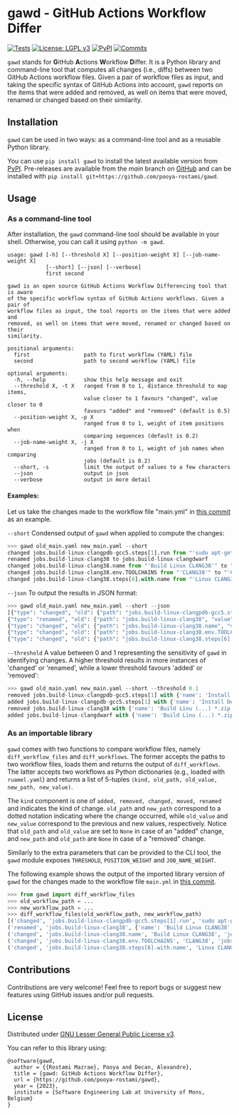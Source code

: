 # gawd - GitHub Actions Workflow Differ

[![Tests](https://github.com/pooya-rostami/gawd/actions/workflows/test.yaml/badge.svg?branch=main)](https://github.com/pooya-rostami/gawd/actions/workflows/test.yaml)
[![License: LGPL v3](https://img.shields.io/badge/License-LGPL_v3-blue.svg)](https://www.gnu.org/licenses/lgpl-3.0)
[![PyPI](https://badgen.net/pypi/v/gawd)](https://pypi.org/project/gawd)
[![Commits](https://badgen.net/github/last-commit/pooya-rostami/gawd)](https://github.com/pooya-rostami/gawd/commits/)

`gawd` stands for **G**itHub **A**ctions **W**orkflow **D**iffer.
It is a Python library and command-line tool that computes all changes (i.e., diffs) between two GitHub Actions workflow files.
Given a pair of workflow files as input, and taking the specific syntax of GitHub Actions into account, `gawd` reports on the items that were added and removed, as well on items that were moved, renamed or changed based on their similarity.


## Installation

`gawd` can be used in two ways: as a command-line tool and as a reusable Python library.

You can use `pip install gawd` to install the latest available version from [PyPI](https://pypi.org/project/gawd).
Pre-releases are available from the *main* branch on [GitHub](https://github.com/pooya-rostami/gawd)
and can be installed with `pip install git+https://github.com/pooya-rostami/gawd`.

## Usage

### As a command-line tool

After installation, the `gawd` command-line tool should be available in your shell.
Otherwise, you can call it using `python -m gawd`.

```
usage: gawd [-h] [--threshold X] [--position-weight X] [--job-name-weight X]
            [--short] [--json] [--verbose]
            first second

gawd is an open source GitHub Actions Workflow Differencing tool that is aware
of the specific workflow syntax of GitHub Actions workflows. Given a pair of
workflow files as input, the tool reports on the items that were added and
removed, as well on items that were moved, renamed or changed based on their
similarity.

positional arguments:
  first                 path to first workflow (YAML) file
  second                path to second workflow (YAML) file

optional arguments:
  -h, --help            show this help message and exit
  --threshold X, -t X   ranged from 0 to 1, distance threshold to map items,
                        value closer to 1 favours "changed", value closer to 0
                        favours "added" and "removed" (default is 0.5)
  --position-weight X, -p X
                        ranged from 0 to 1, weight of item positions when
                        comparing sequences (default is 0.2)
  --job-name-weight X, -j X
                        ranged from 0 to 1, weight of job names when comparing
                        jobs (default is 0.2)
  --short, -s           limit the output of values to a few characters
  --json                output in json
  --verbose             output in more detail
```


#### Examples:
Let us take the changes made to the workflow file "main.yml" in [this commit](https://github.com/acidanthera/opencorepkg/commit/459849c8c3c16e74b22e4cdb346e73ce95e0a8db) as an example.

`--short` Condensed output of `gawd` when applied to compute the changes:
```python
>>> gawd old_main.yaml new_main.yaml --short
changed jobs.build-linux-clangpdb-gcc5.steps[1].run from "'sudo apt-get update (...) UB_PATH\n'" to "'sudo apt-get update (...) UB_PATH\n'"
renamed jobs.build-linux-clang38 to jobs.build-linux-clangdwarf
changed jobs.build-linux-clang38.name from "'Build Linux CLANG38'" to "'Build Linux CLANGDWARF'"
changed jobs.build-linux-clang38.env.TOOLCHAINS from "'CLANG38'" to "'CLANGDWARF'"
changed jobs.build-linux-clang38.steps[6].with.name from "'Linux CLANG38 Artifacts'" to "'Linux CLANGDWARF Artifacts'"
```

`--json` To output the results in JSON format:
```python
>>> gawd old_main.yaml new_main.yaml --short --json
[{"type": "changed", "old": {"path": "jobs.build-linux-clangpdb-gcc5.steps[1].run", "value": "'sudo apt-get update (...) UB_PATH\\n'"}, "new": {"path": "jobs.build-linux-clangpdb-gcc5.steps[1].run", "value": "'sudo apt-get update (...) UB_PATH\\n'"}}, 
{"type": "renamed", "old": {"path": "jobs.build-linux-clang38", "value": "{'name': 'Build Linu (...) *.zip'}}]}"}, "new": {"path": "jobs.build-linux-clangdwarf", "value": "{'name': 'Build Linu (...) *.zip'}}]}"}}, 
{"type": "changed", "old": {"path": "jobs.build-linux-clang38.name", "value": "'Build Linux CLANG38'"}, "new": {"path": "jobs.build-linux-clangdwarf.name", "value": "'Build Linux CLANGDWARF'"}}, 
{"type": "changed", "old": {"path": "jobs.build-linux-clang38.env.TOOLCHAINS", "value": "'CLANG38'"}, "new": {"path": "jobs.build-linux-clangdwarf.env.TOOLCHAINS", "value": "'CLANGDWARF'"}}, 
{"type": "changed", "old": {"path": "jobs.build-linux-clang38.steps[6].with.name", "value": "'Linux CLANG38 Artifacts'"}, "new": {"path": "jobs.build-linux-clangdwarf.steps[6].with.name", "value": "'Linux CLANGDWARF Artifacts'"}}]
``` 

`--threshold` A value between 0 and 1 representing the sensitivity of `gawd` in identifying changes. A higher threshold results in more instances of 'changed' or 'renamed', while a lower threshold favours 'added' or 'removed':

```python
>>> gawd old_main.yaml new_main.yaml --short --threshold 0.1
removed jobs.build-linux-clangpdb-gcc5.steps[1] with {'name': 'Install De (...) B_PATH\n'}
added jobs.build-linux-clangpdb-gcc5.steps[1] with {'name': 'Install De (...) B_PATH\n'}
removed jobs.build-linux-clang38 with {'name': 'Build Linu (...) *.zip'}}]}
added jobs.build-linux-clangdwarf with {'name': 'Build Linu (...) *.zip'}}]}
```

### As an importable library

`gawd` comes with two functions to compare workflow files, namely `diff_workflow_files` and `diff_workflows`.
The former accepts the paths to two workflow files, loads them and returns the output of `diff_workflows`.
The latter accepts two workflows as Python dictionaries (e.g., loaded with `ruamel.yaml`) and returns a list of 5-tuples `(kind, old_path, old_value, new_path, new_value)`.

The `kind` component is one of `added, removed, changed, moved, renamed` and indicates the kind of change.
`old_path` and `new_path` correspond to a dotted notation indicating where the change occurred, while `old_value` and `new_value` correspond to the previous and new values, respectively.
Notice that `old_path` and `old_value` are set to `None` in case of an "added" change, and `new_path` and `old_path` are `None` in case of a "removed" change.

Similarly to the extra parameters that can be provided to the CLI tool, the `gawd` module exposes `THRESHOLD`, `POSITION_WEIGHT` and `JOB_NAME_WEIGHT`.


The following example shows the output of the imported library version of `gawd` for the changes made to the workflow file `main.yml` in [this commit](https://github.com/acidanthera/opencorepkg/commit/459849c8c3c16e74b22e4cdb346e73ce95e0a8db).
```python
>>> from gawd import diff_workflow_files
>>> old_workflow_path = ...
>>> new_workflow_path = ...
>>> diff_workflow_files(old_workflow_path, new_workflow_path)
[('changed', 'jobs.build-linux-clangpdb-gcc5.steps[1].run', 'sudo apt-get update\nsudo apt-get install nasm ...', 'jobs.build-linux-clangpdb-gcc5.steps[1].run', 'sudo apt-get update\nsudo apt-get install nasm ...'),
('renamed', 'jobs.build-linux-clang38', {'name': 'Build Linux CLANG38', ...}, 'jobs.build-linux-clangdwarf', {'name': 'Build Linux CLANGDWARF', ...}),
('changed', 'jobs.build-linux-clang38.name', 'Build Linux CLANG38', 'jobs.build-linux-clangdwarf.name', 'Build Linux CLANGDWARF'),
('changed', 'jobs.build-linux-clang38.env.TOOLCHAINS', 'CLANG38', 'jobs.build-linux-clangdwarf.env.TOOLCHAINS', 'CLANGDWARF'),
('changed', 'jobs.build-linux-clang38.steps[6].with.name', 'Linux CLANG38 Artifacts', 'jobs.build-linux-clangdwarf.steps[6].with.name', 'Linux CLANGDWARF Artifacts')]
```

## Contributions

Contributions are very welcome!
Feel free to report bugs or suggest new features using GitHub issues and/or pull requests.

## License

Distributed under [GNU Lesser General Public License v3](https://github.com/pooya-rostami/gawd/blob/main/LICENSE.txt).

You can refer to this library using:

```
@software{gawd,
  author = {{Rostami Mazrae}, Pooya and Decan, Alexandre},
  title = {gawd: GitHub Actions Workflow Differ},
  url = {https://github.com/pooya-rostami/gawd},
  year = {2023},
  institute = {Software Engineering Lab at University of Mons, Belgium}
}
```
